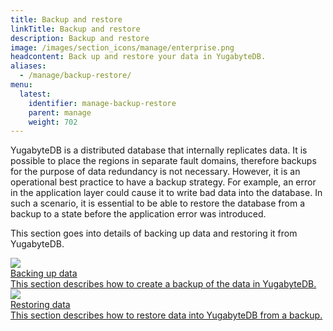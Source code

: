 ```yaml
---
title: Backup and restore
linkTitle: Backup and restore
description: Backup and restore
image: /images/section_icons/manage/enterprise.png
headcontent: Back up and restore your data in YugabyteDB.
aliases:
  - /manage/backup-restore/
menu:
  latest:
    identifier: manage-backup-restore
    parent: manage
    weight: 702
---
```


YugabyteDB is a distributed database that internally replicates data. It is possible to place the regions in separate fault domains, therefore backups for the purpose of data redundancy is not necessary. However, it is an operational best practice to have a backup strategy. For example, an error in the application layer could cause it to write bad data into the database. In such a scenario, it is essential to be able to restore the database from a backup to a state before the application error was introduced.

This section goes into details of backing up data and restoring it from YugabyteDB.

<div class="row">
  <div class="col-12 col-md-6 col-lg-12 col-xl-6">
    <a class="section-link icon-offset" href="backing-up-data/">
      <div class="head">
        <img class="icon" src="/images/section_icons/manage/backup.png" aria-hidden="true" />
        <div class="title">Backing up data</div>
      </div>
      <div class="body">
        This section describes how to create a backup of the data in YugabyteDB.
      </div>
    </a>
  </div>
  <div class="col-12 col-md-6 col-lg-12 col-xl-6">
    <a class="section-link icon-offset" href="restoring-data/">
      <div class="head">
        <img class="icon" src="/images/section_icons/manage/enterprise/create_universe.png" aria-hidden="true" />
        <div class="title">Restoring data</div>
      </div>
      <div class="body">
        This section describes how to restore data into YugabyteDB from a backup.
      </div>
    </a>
  </div>
</div>
